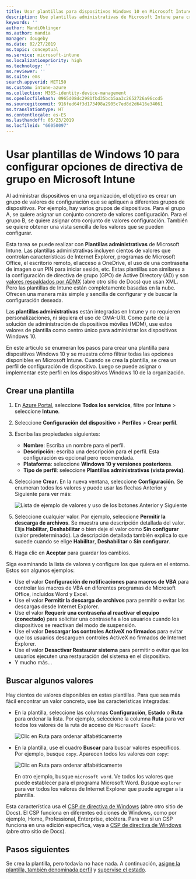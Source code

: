```yaml
---
title: Usar plantillas para dispositivos Windows 10 en Microsoft Intune - Azure | Microsoft Docs
description: Use plantillas administrativas de Microsoft Intune para crear grupos de valores de configuración para dispositivos Windows 10. Use estos valores en un perfil de configuración de dispositivo para controlar programas de Office, proteger características de Internet Explorer, controlar el acceso a OneDrive, usar características de escritorio remoto, habilitar la reproducción automática, establecer la configuración de administración de energía, usar la impresión a través de HTTP, usar otras opciones de inicio de sesión de usuario y controlar el tamaño del registro de eventos.
keywords: ''
author: MandiOhlinger
ms.author: mandia
manager: dougeby
ms.date: 02/27/2019
ms.topic: conceptual
ms.service: microsoft-intune
ms.localizationpriority: high
ms.technology: ''
ms.reviewer: ''
ms.suite: ems
search.appverid: MET150
ms.custom: intune-azure
ms.collection: M365-identity-device-management
ms.openlocfilehash: 0965d08dc2981fbd35bcb5aa3c2652726a96ccd5
ms.sourcegitcommit: 916fed64f3d173498a2905c7ed8d2d6416e34061
ms.translationtype: HT
ms.contentlocale: es-ES
ms.lasthandoff: 05/23/2019
ms.locfileid: "66050097"
---
```

# <a name="use-windows-10-templates-to-configure-group-policy-settings-in-microsoft-intune"></a>Usar plantillas de Windows 10 para configurar opciones de directiva de grupo en Microsoft Intune

Al administrar dispositivos en una organización, el objetivo es crear un grupo de valores de configuración que se apliquen a diferentes grupos de dispositivos. Por ejemplo, hay varios grupos de dispositivos. Para el grupo A, se quiere asignar un conjunto concreto de valores configuración. Para el grupo B, se quiere asignar otro conjunto de valores configuración. También se quiere obtener una vista sencilla de los valores que se pueden configurar.

Esta tarea se puede realizar con **Plantillas administrativas** de Microsoft Intune. Las plantillas administrativas incluyen cientos de valores que controlan características de Internet Explorer, programas de Microsoft Office, el escritorio remoto, el acceso a OneDrive, el uso de una contraseña de imagen o un PIN para iniciar sesión, etc. Estas plantillas son similares a la configuración de directiva de grupo (GPO) de Active Directory (AD) y son [valores respaldados por ADMX](https://docs.microsoft.com/windows/client-management/mdm/understanding-admx-backed-policies) (abre otro sitio de Docs) que usan XML. Pero las plantillas de Intune están completamente basadas en la nube. Ofrecen una manera más simple y sencilla de configurar y de buscar la configuración deseada.

Las **plantillas administrativas** están integradas en Intune y no requieren personalizaciones, ni siquiera el uso de OMA-URI. Como parte de la solución de administración de dispositivos móviles (MDM), use estos valores de plantilla como centro único para administrar los dispositivos Windows 10.

En este artículo se enumeran los pasos para crear una plantilla para dispositivos Windows 10 y se muestra cómo filtrar todas las opciones disponibles en Microsoft Intune. Cuando se crea la plantilla, se crea un perfil de configuración de dispositivo. Luego se puede asignar o implementar este perfil en los dispositivos Windows 10 de la organización.

## <a name="create-a-template"></a>Crear una plantilla

1. En [Azure Portal](https://portal.azure.com), seleccione **Todos los servicios**, filtre por **Intune** > seleccione **Intune**.
2. Seleccione **Configuración del dispositivo** > **Perfiles** > **Crear perfil**.
3. Escriba las propiedades siguientes:

    - **Nombre**: Escriba un nombre para el perfil.
    - **Descripción**: escriba una descripción para el perfil. Esta configuración es opcional pero recomendada.
    - **Plataforma**: seleccione **Windows 10 y versiones posteriores**.
    - **Tipo de perfil**: seleccione **Plantillas administrativas (vista previa)**.

4. Seleccione **Crear**. En la nueva ventana, seleccione **Configuración**. Se enumeran todos los valores y puede usar las flechas Anterior y Siguiente para ver más:

    ![Lista de ejemplo de valores y uso de los botones Anterior y Siguiente](./media/administrative-templates-windows/sample-settings-list-next-page.png)

5. Seleccione cualquier valor. Por ejemplo, seleccione **Permitir la descarga de archivos**. Se muestra una descripción detallada del valor. Elija **Habilitar**, **Deshabilitar** o bien deje el valor como **Sin configurar** (valor predeterminado). La descripción detallada también explica lo que sucede cuando se elige **Habilitar**, **Deshabilitar** o **Sin configurar**.
6. Haga clic en **Aceptar** para guardar los cambios.

Siga examinando la lista de valores y configure los que quiera en el entorno. Estos son algunos ejemplos:

- Use el valor **Configuración de notificaciones para macros de VBA** para controlar las macros de VBA en diferentes programas de Microsoft Office, incluidos Word y Excel.
- Use el valor **Permitir la descarga de archivos** para permitir o evitar las descargas desde Internet Explorer.
- Use el valor **Requerir una contraseña al reactivar el equipo (conectado)** para solicitar una contraseña a los usuarios cuando los dispositivos se reactivan del modo de suspensión.
- Use el valor **Descargar los controles ActiveX no firmados** para evitar que los usuarios descarguen controles ActiveX no firmados de Internet Explorer.
- Use el valor **Desactivar Restaurar sistema** para permitir o evitar que los usuarios ejecuten una restauración del sistema en el dispositivo.
- Y mucho más...

## <a name="find-some-settings"></a>Buscar algunos valores

Hay cientos de valores disponibles en estas plantillas. Para que sea más fácil encontrar un valor concreto, use las características integradas:

- En la plantilla, seleccione las columnas **Configuración**, **Estado** o **Ruta** para ordenar la lista. Por ejemplo, seleccione la columna **Ruta** para ver todos los valores de la ruta de acceso de `Microsoft Excel`:

  ![Clic en Ruta para ordenar alfabéticamente](./media/administrative-templates-windows/path-filter-shows-excel-options.png)

- En la plantilla, use el cuadro **Buscar** para buscar valores específicos. Por ejemplo, busque `copy`. Aparecen todos los valores con `copy`:

  ![Clic en Ruta para ordenar alfabéticamente](./media/administrative-templates-windows/search-copy-settings.png)

  En otro ejemplo, busque `microsoft word`. Ve todos los valores que puede establecer para el programa Microsoft Word. Busque `explorer` para ver todos los valores de Internet Explorer que puede agregar a la plantilla.

Esta característica usa el [CSP de directiva de Windows](https://docs.microsoft.com/windows/client-management/mdm/policy-configuration-service-provider#admx-backed-policies) (abre otro sitio de Docs). El CSP funciona en diferentes ediciones de Windows, como por ejemplo, Home, Professional, Enterprise, etcétera. Para ver si un CSP funciona en una edición específica, vaya a [CSP de directiva de Windows](https://docs.microsoft.com/windows/client-management/mdm/policy-configuration-service-provider#admx-backed-policies) (abre otro sitio de Docs).

## <a name="next-steps"></a>Pasos siguientes

Se crea la plantilla, pero todavía no hace nada. A continuación, [asigne la plantilla, también denominada perfil](device-profile-assign.md) y [supervise el estado](device-profile-monitor.md).
